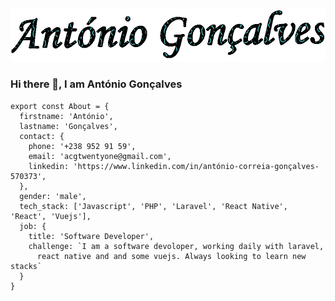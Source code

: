 ![This is an image](https://github.com/acgtwentyone/acgtwentyone/blob/main/acg-3.gif)

### Hi there 👋, I am António Gonçalves                                                                          

```
export const About = {
  firstname: 'António',
  lastname: 'Gonçalves',
  contact: {
    phone: '+238 952 91 59',
    email: 'acgtwentyone@gmail.com',
    linkedin: 'https://www.linkedin.com/in/antónio-correia-gonçalves-570373',
  },
  gender: 'male',
  tech_stack: ['Javascript', 'PHP', 'Laravel', 'React Native', 'React', 'Vuejs'],
  job: {
    title: 'Software Developer',
    challenge: `I am a software devoloper, working daily with laravel, 
      react native and and some vuejs. Always looking to learn new stacks`
  } 
}
```


